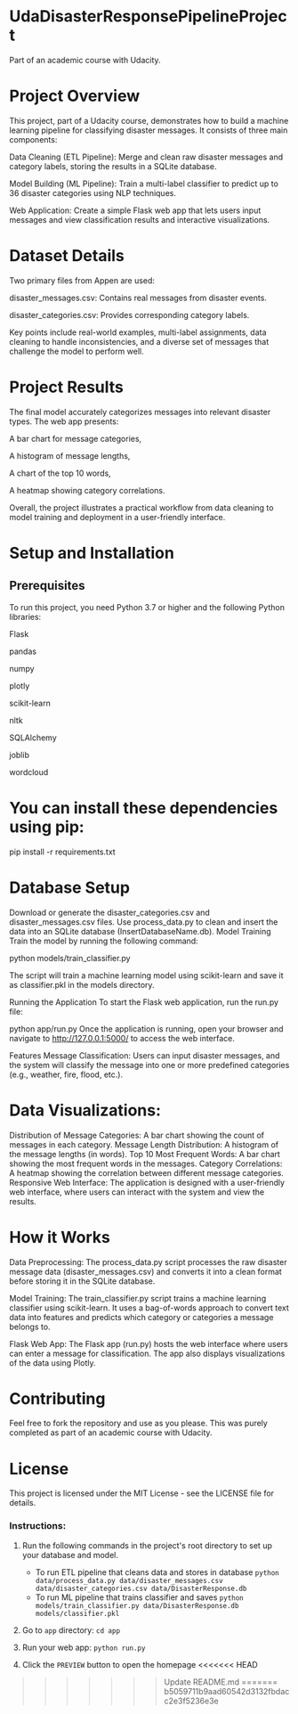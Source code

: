# UdaDisasterResponsePipelineProject
Part of an academic course with Udacity.

# Project Overview
This project, part of a Udacity course, demonstrates how to build a machine learning pipeline for classifying disaster messages. It consists of three main components:

Data Cleaning (ETL Pipeline): Merge and clean raw disaster messages and category labels, storing the results in a SQLite database.

Model Building (ML Pipeline): Train a multi-label classifier to predict up to 36 disaster categories using NLP techniques.

Web Application: Create a simple Flask web app that lets users input messages and view classification results and interactive visualizations.

# Dataset Details
Two primary files from Appen are used:

disaster_messages.csv: Contains real messages from disaster events.

disaster_categories.csv: Provides corresponding category labels.

Key points include real-world examples, multi-label assignments, data cleaning to handle inconsistencies, and a diverse set of messages that challenge the model to perform well.

# Project Results
The final model accurately categorizes messages into relevant disaster types. The web app presents:

A bar chart for message categories,

A histogram of message lengths,

A chart of the top 10 words,

A heatmap showing category correlations.

Overall, the project illustrates a practical workflow from data cleaning to model training and deployment in a user-friendly interface.


# Setup and Installation
## Prerequisites
To run this project, you need Python 3.7 or higher and the following Python libraries:

Flask

pandas

numpy

plotly

scikit-learn

nltk

SQLAlchemy

joblib

wordcloud

# You can install these dependencies using pip:

pip install -r requirements.txt

# Database Setup
Download or generate the disaster_categories.csv and disaster_messages.csv files.
Use process_data.py to clean and insert the data into an SQLite database (InsertDatabaseName.db).
Model Training
Train the model by running the following command:

python models/train_classifier.py

The script will train a machine learning model using scikit-learn and save it as classifier.pkl in the models directory.

Running the Application
To start the Flask web application, run the run.py file:

python app/run.py
Once the application is running, open your browser and navigate to http://127.0.0.1:5000/ to access the web interface.

Features
Message Classification: Users can input disaster messages, and the system will classify the message into one or more predefined categories (e.g., weather, fire, flood, etc.).

# Data Visualizations:

Distribution of Message Categories: A bar chart showing the count of messages in each category.
Message Length Distribution: A histogram of the message lengths (in words).
Top 10 Most Frequent Words: A bar chart showing the most frequent words in the messages.
Category Correlations: A heatmap showing the correlation between different message categories.
Responsive Web Interface: The application is designed with a user-friendly web interface, where users can interact with the system and view the results.

# How it Works
Data Preprocessing: The process_data.py script processes the raw disaster message data (disaster_messages.csv) and converts it into a clean format before storing it in the SQLite database.

Model Training: The train_classifier.py script trains a machine learning classifier using scikit-learn. It uses a bag-of-words approach to convert text data into features and predicts which category or categories a message belongs to.

Flask Web App: The Flask app (run.py) hosts the web interface where users can enter a message for classification. The app also displays visualizations of the data using Plotly.

# Contributing
Feel free to fork the repository and use as you please. This was purely completed as part of an academic course with Udacity.

# License
This project is licensed under the MIT License - see the LICENSE file for details.




### Instructions:
1. Run the following commands in the project's root directory to set up your database and model.

    - To run ETL pipeline that cleans data and stores in database
        `python data/process_data.py data/disaster_messages.csv data/disaster_categories.csv data/DisasterResponse.db`
    - To run ML pipeline that trains classifier and saves
        `python models/train_classifier.py data/DisasterResponse.db models/classifier.pkl`

2. Go to `app` directory: `cd app`

3. Run your web app: `python run.py`

4. Click the `PREVIEW` button to open the homepage
<<<<<<< HEAD
>>>>>>> Update README.md
=======
>>>>>>> b5059711b9aad60542d3132fbdacc2e3f5236e3e
